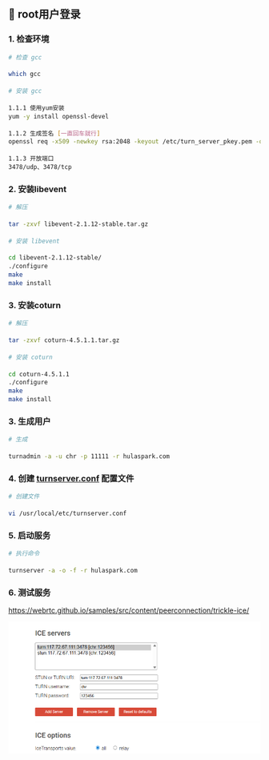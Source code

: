 ## 📝 root用户登录

### 1. 检查环境

```bash
# 检查 gcc

which gcc

# 安装 gcc

1.1.1 使用yum安装
yum -y install openssl-devel

1.1.2 生成签名 [一直回车就行]
openssl req -x509 -newkey rsa:2048 -keyout /etc/turn_server_pkey.pem -out /etc/turn_server_cert.pem -days 99999 -nodes

1.1.3 开放端口
3478/udp、3478/tcp
```

### 2. 安装libevent

```bash
# 解压

tar -zxvf libevent-2.1.12-stable.tar.gz

# 安装 libevent

cd libevent-2.1.12-stable/
./configure
make
make install

```


### 3. 安装coturn

```bash
# 解压

tar -zxvf coturn-4.5.1.1.tar.gz

# 安装 coturn

cd coturn-4.5.1.1
./configure
make
make install

```

### 3. 生成用户

```bash
# 生成

turnadmin -a -u chr -p 11111 -r hulaspark.com
```

### 4. 创建 [turnserver.conf](turn/turnserver.conf) 配置文件

```bash
# 创建文件

vi /usr/local/etc/turnserver.conf
```

### 5. 启动服务

```bash
# 执行命令

turnserver -a -o -f -r hulaspark.com
```

### 6. 测试服务

https://webrtc.github.io/samples/src/content/peerconnection/trickle-ice/

![img_13.png](../image/img_13.png)